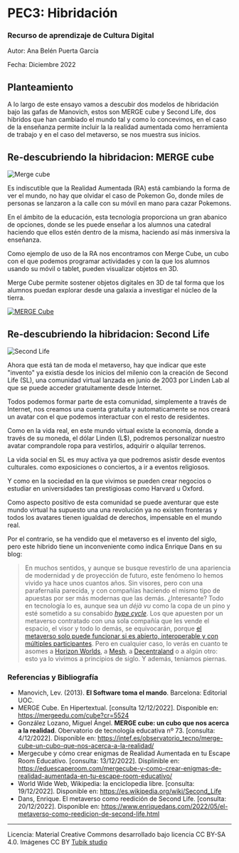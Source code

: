 # PEC3: Hibridación

### Recurso de aprendizaje de Cultura Digital 


Autor: Ana Belén Puerta García


Fecha: Diciembre 2022


## Planteamiento


A lo largo de este ensayo vamos a descubir dos modelos de hibridación bajo las gafas de Manovich, estos son MERGE cube y Second Life, dos hibridos que han cambiado el mundo tal y como lo concevimos, en el caso de la enseñanza permite incluir la  la realidad aumentada como herramienta de trabajo y en el caso del metaverso, se nos muestra sus inicios.


## Re-descubriendo la hibridacion: MERGE cube

![Merge cube](https://eduescaperoom.com/wp-content/uploads/mergecube-escape-room-educativo-tutorial-realidad-aumentada.jpg)

Es indiscutible que la Realidad Aumentada (RA) está cambiando la forma de ver el mundo, no hay que olvidar el caso de Pokemon Go, donde miles de personas se lanzaron a la calle con su móvil en mano para cazar Pokemons.

En el ámbito de la educación, esta tecnología proporciona un gran abanico de opciones, donde se les puede enseñar a los alumnos una catedral haciendo que ellos estén dentro de la misma, haciendo así más inmersiva la enseñanza.

Como ejemplo de uso de la RA nos encontramos con Merge Cube, un cubo  con el que podemos programar actividades y con la que los alumnos usando su móvil o tablet, pueden visualizar objetos en 3D.

Merge Cube permite sostener objetos digitales en 3D de tal forma que los alumnos puedan explorar desde una galaxia a investigar el núcleo de la tierra.

[![MERGE Cube](https://img.youtube.com/vi/_sL1HfdVxg4/0.jpg)](https://www.youtube.com/watch?v=_sL1HfdVxg4)

## Re-descubriendo la hibridacion: Second Life


![Second Life](https://www.enriquedans.com/wp-content/uploads/2022/05/Second-Life.jpeg)

Ahora que está tan de moda el metaverso, hay que indicar que este "invento" ya existía desde los inicios del milenio con la creación de Second Life (SL), una comunidad virtual lanzada en junio de 2003 por Linden Lab al que se puede acceder gratuitamente desde Internet.

Todos podemos formar parte de esta comunidad, simplemente a través de Internet, nos creamos una cuenta gratuita y automaticamente se nos creará un avatar con el que podemos interactuar con el resto de residentes.

Como en la vida real, en este mundo virtual existe la economía, donde a través de su moneda, el dólar Linden (L$), podremos personalizar nuestro avatar comprandole ropa para vestirlos, adquirir o alquilar terrenos.

La vida social en SL es muy activa ya que podremos asistir desde eventos culturales. como exposiciones o conciertos, a ir a eventos religiosos.

Y como en la sociedad en la que vivimos se pueden crear negocios o estudiar en universidades tan prestigiosas como Harvard u Oxford.

Como aspecto positivo de esta comunidad se puede aventurar que este mundo virtual ha supuesto una una revolución ya no existen fronteras y todos los avatares tienen igualdad de derechos, impensable en el mundo real.

Por el contrario, se ha vendido que el metaverso es el invento del siglo, pero este hibrido tiene un inconveniente como indica Enrique Dans en su blog:

> En muchos sentidos, y aunque se busque revestirlo de una apariencia de modernidad y de proyección de futuro, este fenómeno lo hemos vivido ya hace unos cuantos años. Sin visores, pero con una parafernalia parecida, y con compañías haciendo el mismo tipo de apuestas por ser más modernas que las demás. ¿Interesante? Todo en tecnología lo es, aunque sea un _déjà vu_ como la copa de un pino y esté sometido a su consabido _[hype cycle](https://marketoonist.com/2022/02/metaverse-hype-cycle.html)_. Los que apuesten por un metaverso contratado con una sola compañía que les vende el espacio, el visor y todo lo demás, se equivocarán, porque [el metaverso solo puede funcionar si es abierto, interoperable y con múltiples participantes](https://venturebeat.com/2022/03/05/why-the-future-of-the-metaverse-can-only-be-decentralized/). Pero en cualquier caso, lo verás en cuanto te asomes a [Horizon Worlds](https://en.wikipedia.org/wiki/Horizon_Worlds), a [Mesh](https://en.wikipedia.org/wiki/Microsoft_Mesh), a [Decentraland](https://en.wikipedia.org/wiki/Decentraland) o a algún otro: esto ya lo vivimos a principios de siglo. Y además, teníamos piernas.


### Referencias y Bibliografía

* Manovich, Lev. (2013). **El Software toma el mando**. Barcelona: Editorial UOC. 
* MERGE Cube. En Hipertextual. [consulta 12/12/2022]. Disponible en: https://mergeedu.com/cube?cr=5524
* González Lozano, Miguel Ángel. **MERGE cube: un cubo que nos acerca a la realidad**. Obervatorio de tecnología educativa nº 73. [consulta: 4/12/2022]. Disponible en: https://intef.es/observatorio_tecno/merge-cube-un-cubo-que-nos-acerca-a-la-realidad/
* Mergecube y cómo crear enigmas de Realidad Aumentada en tu Escape Room Educativo. [consulta: 13/12/2022]. Displinible en: https://eduescaperoom.com/mergecube-y-como-crear-enigmas-de-realidad-aumentada-en-tu-escape-room-educativo/
* World Wide Web, Wikipedia: la enciclopedia libre. [consulta: 19/12/2022]. Disponible en: https://es.wikipedia.org/wiki/Second_Life
* Dans, Enrique. El metaverso como reedición de Second Life. [consulta: 20/12/2022]. Disponible en: https://www.enriquedans.com/2022/05/el-metaverso-como-reedicion-de-second-life.html


----

Licencia: Material Creative Commons desarrollado bajo licencia CC BY-SA 4.0. Imágenes CC BY [Tubik studio](https://blog.tubikstudio.com/how-to-create-original-flat-illustrations-designers-tips/) 
